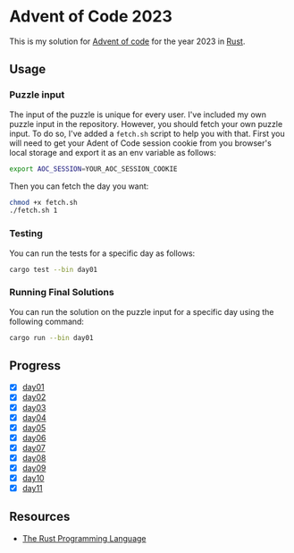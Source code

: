 # Advent of Code 2023

This is my solution for [Advent of code](https://adventofcode.com) for the year 2023 in [Rust](https://www.rust-lang.org).

## Usage

### Puzzle input

The input of the puzzle is unique for every user. I've included my own puzzle input in the repository. However, you should fetch your own puzzle input. To do so, I've added a `fetch.sh` script to help you with that. First you will need to get your Adent of Code session cookie from you browser's local storage and export it as an env variable as follows:

```sh
export AOC_SESSION=YOUR_AOC_SESSION_COOKIE
```

Then you can fetch the day you want:

```sh
chmod +x fetch.sh
./fetch.sh 1
```

### Testing

You can run the tests for a specific day as follows:

```sh
cargo test --bin day01
```

### Running Final Solutions

You can run the solution on the puzzle input for a specific day using the following command:

```sh
cargo run --bin day01
```

## Progress

- [x] [day01](./src/bin/day01.rs)
- [x] [day02](./src/bin/day02.rs)
- [x] [day03](./src/bin/day03.rs)
- [x] [day04](./src/bin/day04.rs)
- [x] [day05](./src/bin/day05.rs)
- [x] [day06](./src/bin/day06.rs)
- [x] [day07](./src/bin/day07.rs)
- [x] [day08](./src/bin/day08.rs)
- [x] [day09](./src/bin/day09.rs)
- [x] [day10](./src/bin/day10.rs)
- [x] [day11](./src/bin/day11.rs)

## Resources

- [The Rust Programming Language](https://doc.rust-lang.org/book/title-page.html)
